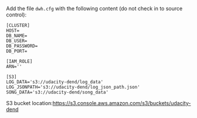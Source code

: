 Add the file `dwh.cfg` with the following content (do not check in to source control):
```editorconfig
[CLUSTER]
HOST=
DB_NAME=
DB_USER=
DB_PASSWORD=
DB_PORT=

[IAM_ROLE]
ARN=''

[S3]
LOG_DATA='s3://udacity-dend/log_data'
LOG_JSONPATH='s3://udacity-dend/log_json_path.json'
SONG_DATA='s3://udacity-dend/song_data'
```

S3 bucket location:https://s3.console.aws.amazon.com/s3/buckets/udacity-dend